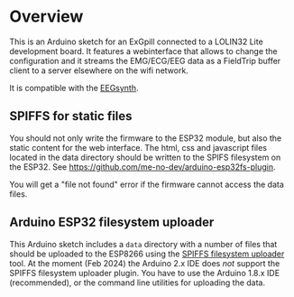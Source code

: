 # Overview

This is an Arduino sketch for an ExGpill connected to a LOLIN32 Lite development board. It features a webinterface that allows to change the configuration and it streams the EMG/ECG/EEG data as a FieldTrip buffer client to a server elsewhere on the wifi network.

It is compatible with the [EEGsynth](https://www.eegsynth.org).

## SPIFFS for static files

You should not only write the firmware to the ESP32 module, but also the static content for the web interface. The html, css and javascript files located in the data directory should be written to the SPIFS filesystem on the ESP32. See https://github.com/me-no-dev/arduino-esp32fs-plugin.

You will get a "file not found" error if the firmware cannot access the data files.

## Arduino ESP32 filesystem uploader

This Arduino sketch includes a `data` directory with a number of files that should be uploaded to the ESP8266 using the [SPIFFS filesystem uploader](https://github.com/esp8266/arduino-esp8266fs-plugin) tool. At the moment (Feb 2024) the Arduino 2.x IDE does *not* support the SPIFFS filesystem uploader plugin. You have to use the Arduino 1.8.x IDE (recommended), or the command line utilities for uploading the data.

